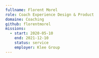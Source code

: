 ```yaml
---
fullname: Florent Morel
role: Coach Experience Design & Product
domaine: Coaching
github: florentmorel
missions:
  - start: 2020-05-10
    end: 2021-12-10
    status: service
    employer: Klee Group
---
```

